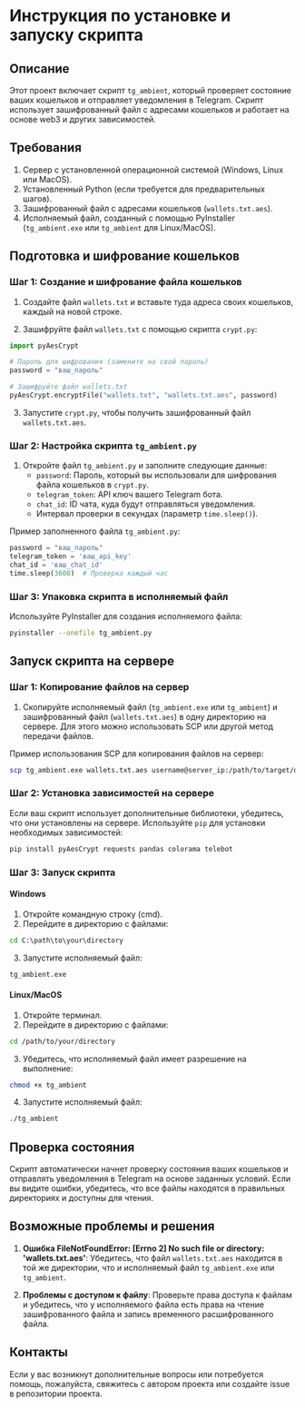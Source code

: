 
# Инструкция по установке и запуску скрипта

## Описание

Этот проект включает скрипт `tg_ambient`, который проверяет состояние ваших кошельков и отправляет уведомления в Telegram. Скрипт использует зашифрованный файл с адресами кошельков и работает на основе web3 и других зависимостей.

## Требования

1. Сервер с установленной операционной системой (Windows, Linux или MacOS).
2. Установленный Python (если требуется для предварительных шагов).
3. Зашифрованный файл с адресами кошельков (`wallets.txt.aes`).
4. Исполняемый файл, созданный с помощью PyInstaller (`tg_ambient.exe` или `tg_ambient` для Linux/MacOS).

## Подготовка и шифрование кошельков

### Шаг 1: Создание и шифрование файла кошельков

1. Создайте файл `wallets.txt` и вставьте туда адреса своих кошельков, каждый на новой строке.

2. Зашифруйте файл `wallets.txt` с помощью скрипта `crypt.py`:

```python
import pyAesCrypt

# Пароль для шифрования (замените на свой пароль)
password = "ваш_пароль"

# Зашифруйте файл wallets.txt
pyAesCrypt.encryptFile("wallets.txt", "wallets.txt.aes", password)
```

3. Запустите `crypt.py`, чтобы получить зашифрованный файл `wallets.txt.aes`.

### Шаг 2: Настройка скрипта `tg_ambient.py`

1. Откройте файл `tg_ambient.py` и заполните следующие данные:
   - `password`: Пароль, который вы использовали для шифрования файла кошельков в `crypt.py`.
   - `telegram_token`: API ключ вашего Telegram бота.
   - `chat_id`: ID чата, куда будут отправляться уведомления.
   - Интервал проверки в секундах (параметр `time.sleep()`).

Пример заполненного файла `tg_ambient.py`:

```python
password = "ваш_пароль"
telegram_token = 'ваш_api_key'
chat_id = 'ваш_chat_id'
time.sleep(3600)  # Проверка каждый час
```

### Шаг 3: Упаковка скрипта в исполняемый файл

Используйте PyInstaller для создания исполняемого файла:

```bash
pyinstaller --onefile tg_ambient.py
```

## Запуск скрипта на сервере

### Шаг 1: Копирование файлов на сервер

1. Скопируйте исполняемый файл (`tg_ambient.exe` или `tg_ambient`) и зашифрованный файл (`wallets.txt.aes`) в одну директорию на сервере. Для этого можно использовать SCP или другой метод передачи файлов.

Пример использования SCP для копирования файлов на сервер:

```bash
scp tg_ambient.exe wallets.txt.aes username@server_ip:/path/to/target/directory
```

### Шаг 2: Установка зависимостей на сервере

Если ваш скрипт использует дополнительные библиотеки, убедитесь, что они установлены на сервере. Используйте `pip` для установки необходимых зависимостей:

```bash
pip install pyAesCrypt requests pandas colorama telebot
```

### Шаг 3: Запуск скрипта

#### Windows

1. Откройте командную строку (cmd).
2. Перейдите в директорию с файлами:

```cmd
cd C:\path\to\your\directory
```

3. Запустите исполняемый файл:

```cmd
tg_ambient.exe
```

#### Linux/MacOS

1. Откройте терминал.
2. Перейдите в директорию с файлами:

```bash
cd /path/to/your/directory
```

3. Убедитесь, что исполняемый файл имеет разрешение на выполнение:

```bash
chmod +x tg_ambient
```

4. Запустите исполняемый файл:

```bash
./tg_ambient
```

## Проверка состояния

Скрипт автоматически начнет проверку состояния ваших кошельков и отправлять уведомления в Telegram на основе заданных условий. Если вы видите ошибки, убедитесь, что все файлы находятся в правильных директориях и доступны для чтения.

## Возможные проблемы и решения

1. **Ошибка FileNotFoundError: [Errno 2] No such file or directory: 'wallets.txt.aes'**:
   Убедитесь, что файл `wallets.txt.aes` находится в той же директории, что и исполняемый файл `tg_ambient.exe` или `tg_ambient`.

2. **Проблемы с доступом к файлу**:
   Проверьте права доступа к файлам и убедитесь, что у исполняемого файла есть права на чтение зашифрованного файла и запись временного расшифрованного файла.

## Контакты

Если у вас возникнут дополнительные вопросы или потребуется помощь, пожалуйста, свяжитесь с автором проекта или создайте issue в репозитории проекта.
